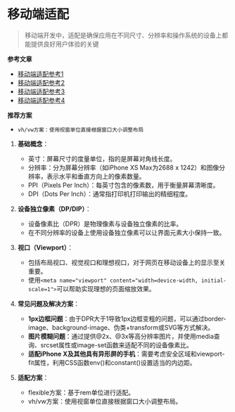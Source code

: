 # 移动端适配

> 移动端开发中，适配是确保应用在不同尺寸、分辨率和操作系统的设备上都能提供良好用户体验的关键

**参考文章**
+ [移动端适配参考1](https://juejin.cn/post/6844903845617729549?searchId=2025071818035420FAFFCF7822B473A157)
+ [移动端适配参考2](https://juejin.cn/post/6844903631993454600?searchId=2025071818035420FAFFCF7822B473A157)
+ [移动端适配参考3](https://juejin.cn/post/7046169975706353701?searchId=2025071818035420FAFFCF7822B473A157)
+ [移动端适配参考4](https://juejin.cn/post/7266671630025031699?searchId=2025071818035420FAFFCF7822B473A157)

**推荐方案**
+ `vh/vw方案：使用视窗单位直接根据窗口大小调整布局`

1. **基础概念**：
   - 英寸：屏幕尺寸的度量单位，指的是屏幕对角线长度。
   - 分辨率：分为屏幕分辨率（如iPhone XS Max为2688 x 1242）和图像分辨率，表示水平和垂直方向上的像素数量。
   - PPI（Pixels Per Inch）：每英寸包含的像素数，用于衡量屏幕清晰度。
   - DPI（Dots Per Inch）：通常指打印机打印输出的精细程度。

2. **设备独立像素（DP/DIP）**：
   - 设备像素比（DPR）是物理像素与设备独立像素的比率。
   - 在不同分辨率的设备上使用设备独立像素可以让界面元素大小保持一致。

3. **视口（Viewport）**：
   - 包括布局视口、视觉视口和理想视口，对于网页在移动设备上的显示至关重要。
   - 使用`<meta name="viewport" content="width=device-width, initial-scale=1">`可以帮助实现理想的页面缩放效果。

4. **常见问题及解决方案**：
   - **1px边框问题**：由于DPR大于1导致1px边框变粗的问题，可以通过border-image、background-image、伪类+transform或SVG等方式解决。
   - **图片模糊问题**：通过提供@2x、@3x等高分辨率图片，并使用media查询、srcset属性或image-set函数来适配不同的设备像素比。
   - **适配iPhone X及其他具有异形屏的手机**：需要考虑安全区域和viewport-fit属性，利用CSS函数env()和constant()设置适当的内边距。

5. **适配方案**：
   - flexible方案：基于rem单位进行适配。
   - vh/vw方案：使用视窗单位直接根据窗口大小调整布局。
